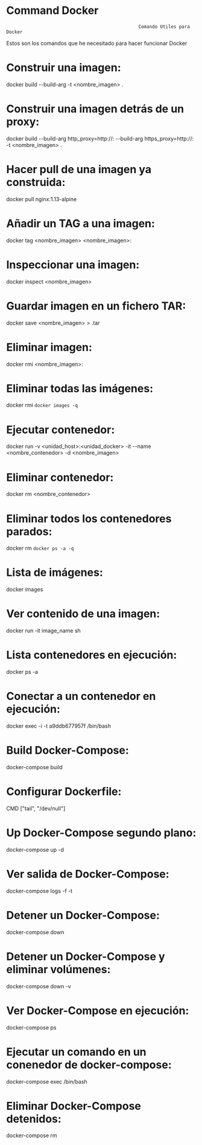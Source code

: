 # Command Docker
                                                     Comando Utiles para Docker

Estos son los comandos que he necesitado para hacer funcionar Docker

# Construir una imagen:
docker build --build-arg -t <nombre_imagen> .

# Construir una imagen detrás de un proxy:
docker build --build-arg http_proxy=http://<proxy>:<port> --build-arg https_proxy=http://<proxy>:<port> -t <nombre_imagen> .
  
# Hacer pull de una imagen ya construida:
docker pull nginx:1.13-alpine

# Añadir un TAG a una imagen:
docker tag <nombre_imagen> <nombre_imagen>:<tag>
  
# Inspeccionar una imagen:
docker inspect <nombre_imagen>

# Guardar imagen en un fichero TAR:
docker save <nombre_imagen> > <fichero>.tar
  
# Eliminar imagen:
docker rmi <nombre_imagen>:<TAG>
  
# Eliminar todas las imágenes:
docker rmi `docker images -q`

# Ejecutar contenedor:
docker run -v <unidad_host>:<unidad_docker> -it --name <nombre_contenedor> -d <nombre_imagen>

# Eliminar contenedor:
docker rm <nombre_contenedor>

# Eliminar todos los contenedores parados:
docker rm `docker ps -a -q`

# Lista de imágenes:
docker images

# Ver contenido de una imagen:
docker run -it image_name sh
  
# Lista contenedores en ejecución:
docker ps -a
  
# Conectar a un contenedor en ejecución:
docker exec -i -t a9ddb677957f /bin/bash

# Build Docker-Compose:
docker-compose build
  
# Configurar Dockerfile:
CMD ["tail", "/dev/null"]
  
# Up Docker-Compose segundo plano:
docker-compose up -d
  
# Ver salida de Docker-Compose:
docker-compose logs -f -t

# Detener un Docker-Compose:
docker-compose down
  
# Detener un Docker-Compose y eliminar volúmenes:
docker-compose down -v
  
# Ver Docker-Compose en ejecución:
docker-compose ps

# Ejecutar un comando en un conenedor de docker-compose:
docker-compose exec <nombre-servicio> /bin/bash

# Eliminar Docker-Compose detenidos:
docker-compose rm

